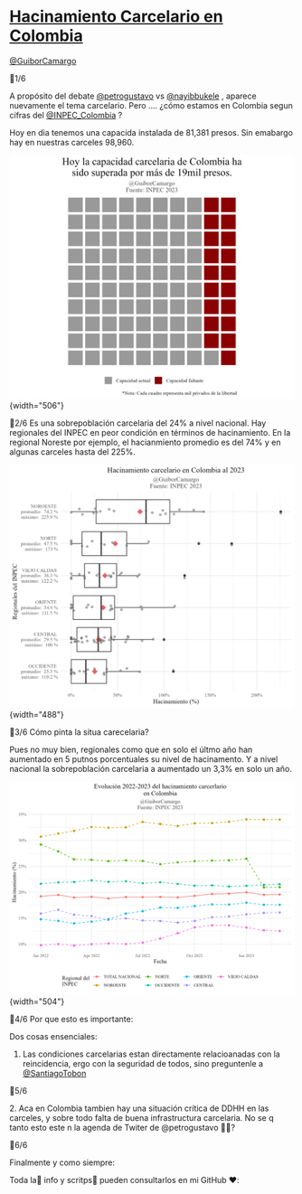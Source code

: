 # [Hacinamiento Carcelario en Colombia](https://twitter.com/GuiborCamargo/status/1631324147614720001)

[\@GuiborCamargo](https://twitter.com/GuiborCamargo)

🧵1/6

A propósito del debate [\@petrogustavo](https://twitter.com/petrogustavo) vs [\@nayibbukele](https://twitter.com/nayibbukele) , aparece nuevamente el tema carcelario. Pero .... ¿cómo estamos en Colombia segun cifras del [\@INPEC_Colombia](https://twitter.com/INPEC_Colombia) ?

Hoy en dia tenemos una capacida instalada de 81,381 presos. Sin emabargo hay en nuestras carceles 98,960.

![](02.%20Plots/02_Hacinamiento_carcelario_general.png){width="506"}

🧵2/6 Es una sobrepoblación carcelaria del 24% a nivel nacional. Hay regionales del INPEC en peor condición en términos de hacinamiento. En la regional Noreste por ejemplo, el hacianmiento promedio es del 74% y en algunas carceles hasta del 225%.

![](02.%20Plots/01_Hacinamiento_carcelario_por_regiones.png){width="488"}

🧵3/6 Cómo pinta la situa carecelaria?

Pues no muy bien, regionales como que en solo el últmo año han aumentado en 5 putnos porcentuales su nivel de hacinamento. Y a nivel nacional la sobrepoblación carcelaria a aumentado un 3,3% en solo un año.

![](02.%20Plots/03_Hacinamiento_carcelario_historico.png){width="504"}

🧵4/6 Por que esto es importante:

Dos cosas ensenciales:

1.  Las condiciones carcelarias estan directamente relacioanadas con la reincidencia, ergo con la seguridad de todos, sino preguntenle a [\@SantiagoTobon](https://twitter.com/SantiagoTobon)

🧵5/6

2\. Aca en Colombia tambien hay una situación crítica de DDHH en las carceles, y sobre todo falta de buena infrastructura carcelaria. No se q tanto esto este n la agenda de Twiter de \@petrogustavo 🤔🤔?

🧵6/6

Finalmente y como siempre:

Toda la🎉 info y scritps🥳 pueden consultarlos en mi GitHub ❤️:
